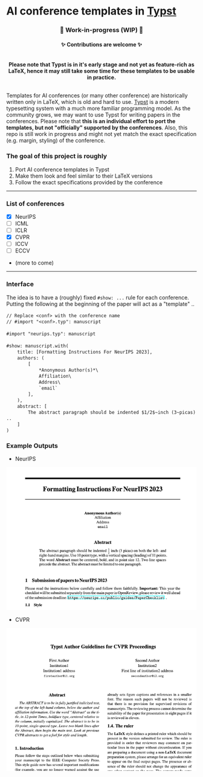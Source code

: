# AI conference templates in [Typst](https://typst.app/)


<h3 align="center">🔨 <strong>Work-in-progress (WIP)</strong> 🔨</h3>
<h4 align="center"> ✨ Contributions are welcome ✨ </h4>
<br />

<center>
<strong>Please note that Typst is in it's early stage and not yet as feature-rich as LaTeX, hence it may still take some time for these templates to be usable in practice.
</strong>
</center><br />

Templates for AI conferences (or many other conference) are historically written only in LaTeX, which is old and hard to use. [Typst](https://typst.app/) is a modern typesetting system with a much more familiar programming model. As the community grows, we may want to use Typst for writing papers in the conferences. Please note that **this is an individual effort to port the templates, but not "officially" supported by the conferences**. Also, this repo is still work in progress and might not yet match the exact specification (e.g. margin, styling) of the conference.


### The goal of this project is roughly
1. Port AI conference templates in Typst
2. Make them look and feel similar to their LaTeX versions
3. Follow the exact specifications provided by the conference

---

### List of conferences

- [X] NeurIPS
- [ ] ICML
- [ ] ICLR
- [X] CVPR
- [ ] ICCV
- [ ] ECCV
- (more to come)

---

### Interface

The idea is to have a (roughly) fixed `#show: ...` rule for each conference. Putting the following at the beginning of the paper will act as a "template" ..

```
// Replace <conf> with the conference name
// #import "<conf>.typ": manuscript

#import "neurips.typ": manuscript

#show: manuscript.with(
    title: [Formatting Instructions For NeurIPS 2023],
    authors: (
        [
            *Anonymous Author(s)*\
            Affiliation\
            Address\
            `email`
        ],
    ),
    abstract: [
        The abstract paragraph should be indented $1/2$~inch (3~picas) ..
    ]
)
```

### Example Outputs

- NeurIPS

<center>
    <img src="assets/neurips_front.png" />
</center>

- CVPR

<center>
    <img src="assets/cvpr_front.png" />
</center>